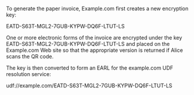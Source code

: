 To generate the paper invoice, Example.com first creates a new encryption key:

EATD-S63T-MGL2-7GUB-KYPW-DQ6F-LTUT-LS

One or more electronic forms of the invoice are encrypted under the key 
EATD-S63T-MGL2-7GUB-KYPW-DQ6F-LTUT-LS and placed on the Example.com Web site so that 
the appropriate version is returned if Alice scans the QR code.

The key is then converted to form an EARL for the example.com UDF resolution service:

udf://example.com/EATD-S63T-MGL2-7GUB-KYPW-DQ6F-LTUT-LS
